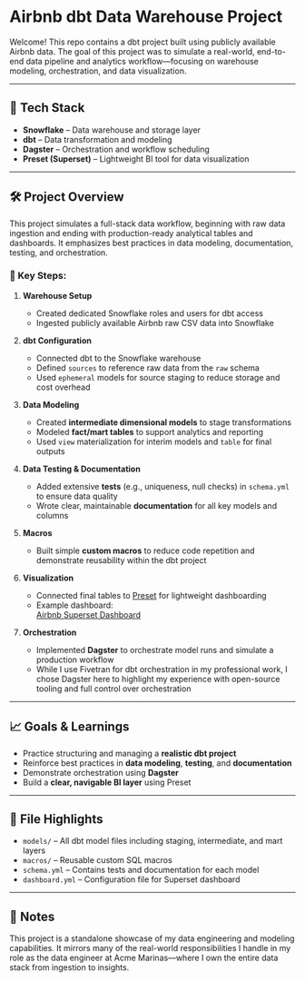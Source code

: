 # Airbnb dbt Data Warehouse Project

Welcome! This repo contains a dbt project built using publicly available Airbnb data. The goal of this project was to simulate a real-world, end-to-end data pipeline and analytics workflow—focusing on warehouse modeling, orchestration, and data visualization.

---

## 🧰 Tech Stack

- **Snowflake** – Data warehouse and storage layer  
- **dbt** – Data transformation and modeling  
- **Dagster** – Orchestration and workflow scheduling  
- **Preset (Superset)** – Lightweight BI tool for data visualization  

---

## 🛠️ Project Overview

This project simulates a full-stack data workflow, beginning with raw data ingestion and ending with production-ready analytical tables and dashboards. It emphasizes best practices in data modeling, documentation, testing, and orchestration.

### 🔹 Key Steps:

1. **Warehouse Setup**
   - Created dedicated Snowflake roles and users for dbt access
   - Ingested publicly available Airbnb raw CSV data into Snowflake

2. **dbt Configuration**
   - Connected dbt to the Snowflake warehouse
   - Defined `sources` to reference raw data from the `raw` schema
   - Used `ephemeral` models for source staging to reduce storage and cost overhead

3. **Data Modeling**
   - Created **intermediate dimensional models** to stage transformations
   - Modeled **fact/mart tables** to support analytics and reporting
   - Used `view` materialization for interim models and `table` for final outputs

4. **Data Testing & Documentation**
   - Added extensive **tests** (e.g., uniqueness, null checks) in `schema.yml` to ensure data quality
   - Wrote clear, maintainable **documentation** for all key models and columns

5. **Macros**
   - Built simple **custom macros** to reduce code repetition and demonstrate reusability within the dbt project

6. **Visualization**
   - Connected final tables to [Preset](https://preset.io/) for lightweight dashboarding  
   - Example dashboard:  
     [Airbnb Superset Dashboard](https://9293b275.us2a.app.preset.io/superset/dashboard/8/?edit=true&native_filters_key=Y1a7_IfM3kydxOYLKcEj2soSFA0ooL3HtECQx-2i-480RKtCmleWJqUoDbCBkdpo)

7. **Orchestration**
   - Implemented **Dagster** to orchestrate model runs and simulate a production workflow
   - While I use Fivetran for dbt orchestration in my professional work, I chose Dagster here to highlight my experience with open-source tooling and full control over orchestration

---

## 📈 Goals & Learnings

- Practice structuring and managing a **realistic dbt project**
- Reinforce best practices in **data modeling**, **testing**, and **documentation**
- Demonstrate orchestration using **Dagster**
- Build a **clear, navigable BI layer** using Preset

---

## 📂 File Highlights

- `models/` – All dbt model files including staging, intermediate, and mart layers
- `macros/` – Reusable custom SQL macros
- `schema.yml` – Contains tests and documentation for each model
- `dashboard.yml` – Configuration file for Superset dashboard

---

## 💬 Notes

This project is a standalone showcase of my data engineering and modeling capabilities. It mirrors many of the real-world responsibilities I handle in my role as the data engineer at Acme Marinas—where I own the entire data stack from ingestion to insights.

